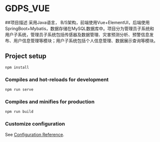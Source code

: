 # GDPS_VUE

##项目描述
采用Java语言， B/S架构，前端使用Vue+ElementUI，后端使用SpringBoot+Mybatis，数据存储在MySQL数据库中。项目分为管理员子系统和用户子系统，管理员子系统包括传感器及数据管理、灾害预测分析、预警信息发布、用户信息管理等模块；用户子系统包括个人信息管理、数据展示查询等模块。

## Project setup
```
npm install
```

### Compiles and hot-reloads for development
```
npm run serve
```

### Compiles and minifies for production
```
npm run build
```

### Customize configuration
See [Configuration Reference](https://cli.vuejs.org/config/).


